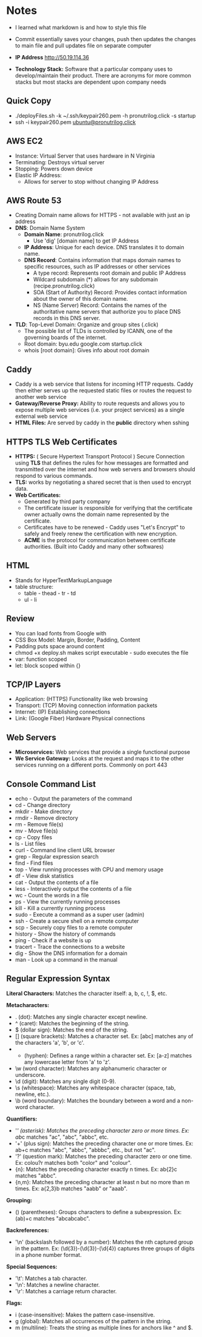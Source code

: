 # Notes
- I learned what markdown is and how to style this file
- Commit essentially saves your changes, push then updates the changes to main file and pull updates file on separate computer

- **IP Address** http://50.19.114.36
- **Technology Stack:** Software that a particular company uses to develop/maintain their product. There are acronyms for more common stacks but most stacks are dependent upon company needs

## Quick Copy
- ./deployFiles.sh -k ~/.ssh/keypair260.pem -h pronutrilog.click -s startup
- ssh -i keypair260.pem ubuntu@pronutrilog.click

## AWS EC2
- Instance: Virtual Server that uses hardware in N Virginia
- Terminating: Destroys virtual server
- Stopping: Powers down device
- Elastic IP Address:
    - Allows for server to stop without changing IP Address
## AWS Route 53
- Creating Domain name allows for HTTPS - not available with just an ip address
- **DNS**: Domain Name System
  - **Domain Name**: pronutrilog.click
      - Use 'dig' [domain name] to get IP Address
  - **IP Address**: Unique for each device. DNS translates it to domain name.
  - **DNS Record**: Contains information that maps domain names to specific resources, such as IP addresses or other services
      - A type record: Represents root domain and public IP Address
      - Wildcard subdomain (*) allows for any subdomain (recipe.pronutrilog.click)
      - SOA (Start of Authority) Record: Provides contact information about the owner of this domain name.
      - NS (Name Server) Record: Contains the names of the authoritative name servers that authorize you to place DNS records in this DNS server.
- **TLD**: Top-Level Domain: Organize and group sites (.click)
    - The possible list of TLDs is controlled by ICANN, one of the governing boards of the internet.
    - Root domain: byu.edu google.com startup.click
    - whois [root domain]: Gives info about root domain 
## Caddy 
- Caddy is a web service that listens for incoming HTTP requests. Caddy then either serves up the requested static files or routes the request to another web service
- **Gateway/Reverse Proxy:** Ability to route requests and allows you to expose multiple web services (i.e. your project services) as a single external web service
- **HTML Files:** Are served by caddy in the **public** directory when sshing
## HTTPS TLS Web Certificates
- **HTTPS:** ( Secure Hypertext Transport Protocol ) Secure Connection using **TLS** that defines the rules for how messages are formatted and transmitted over the internet and how web servers and browsers should respond to various commands.
- **TLS:** works by negotiating a shared secret that is then used to encrypt data.
- **Web Certificates:**
    - Generated by third party company
    - The certificate issuer is responsible for verifying that the certificate owner actually owns the domain name represented by the certificate.
    - Certificates have to be renewed - Caddy uses "Let's Encrypt" to safely and freely renew the certification with new encryption.
    - **ACME** is the protocol for communication between certificate authorities. (Built into Caddy and many other softwares)
 
## HTML
- Stands for HyperTextMarkupLanguage
- table structure:
    - table - thead - tr - td
    - ul - li

## Review
- You can load fonts from Google with
- CSS Box Model: Margin, Border, Padding, Content
- Padding puts space around content
- chmod +x deploy.sh makes script executable
      - sudo executes the file
- var: function scoped
- let: block scoped within {}

## TCP/IP Layers
- Application: (HTTPS)	Functionality like web browsing
- Transport: (TCP) Moving connection information packets
- Internet: (IP) Establishing connections
- Link:	(Google Fiber) Hardware	Physical connections

## Web Servers
- **Microservices:** Web services that provide a single functional purpose
- **We Service Gateway:** Looks at the request and maps it to the other services running on a different ports. Commonly on port 443



## Console Command List
- echo - Output the parameters of the command
- cd - Change directory
- mkdir - Make directory
- rmdir - Remove directory
- rm - Remove file(s)
- mv - Move file(s)
- cp - Copy files
- ls - List files
- curl - Command line client URL browser
- grep - Regular expression search
- find - Find files
- top - View running processes with CPU and memory usage
- df - View disk statistics
- cat - Output the contents of a file
- less - Interactively output the contents of a file
- wc - Count the words in a file
- ps - View the currently running processes
- kill - Kill a currently running process
- sudo - Execute a command as a super user (admin)
- ssh - Create a secure shell on a remote computer
- scp - Securely copy files to a remote computer
- history - Show the history of commands
- ping - Check if a website is up
- tracert - Trace the connections to a website
- dig - Show the DNS information for a domain
- man - Look up a command in the manual

## Regular Expression Syntax
**Literal Characters:**
Matches the character itself: a, b, c, !, $, etc.

**Metacharacters:**
- . (dot): Matches any single character except newline.
- ^ (caret): Matches the beginning of the string.
- $ (dollar sign): Matches the end of the string.
- [] (square brackets): Matches a character set. Ex: [abc] matches any of the characters 'a', 'b', or 'c'.
- - (hyphen): Defines a range within a character set. Ex: [a-z] matches any lowercase letter from 'a' to 'z'.
- \w (word character): Matches any alphanumeric character or underscore.
- \d (digit): Matches any single digit (0-9).
- \s (whitespace): Matches any whitespace character (space, tab, newline, etc.).
- \b (word boundary): Matches the boundary between a word and a non-word character.

**Quantifiers:**
- '*' (asterisk): Matches the preceding character zero or more times. Ex: ab*c matches "ac", "abc", "abbc", etc.
- '+' (plus sign): Matches the preceding character one or more times. Ex: ab+c matches "abc", "abbc", "abbbc", etc., but not "ac".
- '?' (question mark): Matches the preceding character zero or one time. Ex: colou?r matches both "color" and "colour".
- {n}: Matches the preceding character exactly n times. Ex: ab{2}c matches "abbc".
- {n,m}: Matches the preceding character at least n but no more than m times. Ex: a{2,3}b matches "aabb" or "aaab".

**Grouping:**
- () (parentheses): Groups characters to define a subexpression. Ex: (ab)+c matches "abcabcabc".
  
**Backreferences:**
- '\n' (backslash followed by a number): Matches the nth captured group in the pattern. Ex: (\d{3})-(\d{3})-(\d{4}) captures three groups of digits in a phone number format.

**Special Sequences:**
- '\t': Matches a tab character.
- '\n': Matches a newline character.
- '\r': Matches a carriage return character.

**Flags:**
- i (case-insensitive): Makes the pattern case-insensitive.
- g (global): Matches all occurrences of the pattern in the string.
- m (multiline): Treats the string as multiple lines for anchors like ^ and $.

